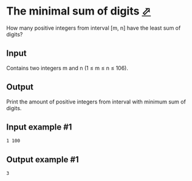 # The minimal sum of digits [⬀](https://www.e-olymp.com/en/contests/9493/problems/83163)

How many positive integers from interval [m, n] have the least sum of digits?

## Input
Contains two integers m and n (1 ≤ m ≤ n ≤ 106).

## Output
Print the amount of positive integers from interval with minimum sum of digits.

## Input example #1
```
1 100
```

## Output example #1
```
3
```

